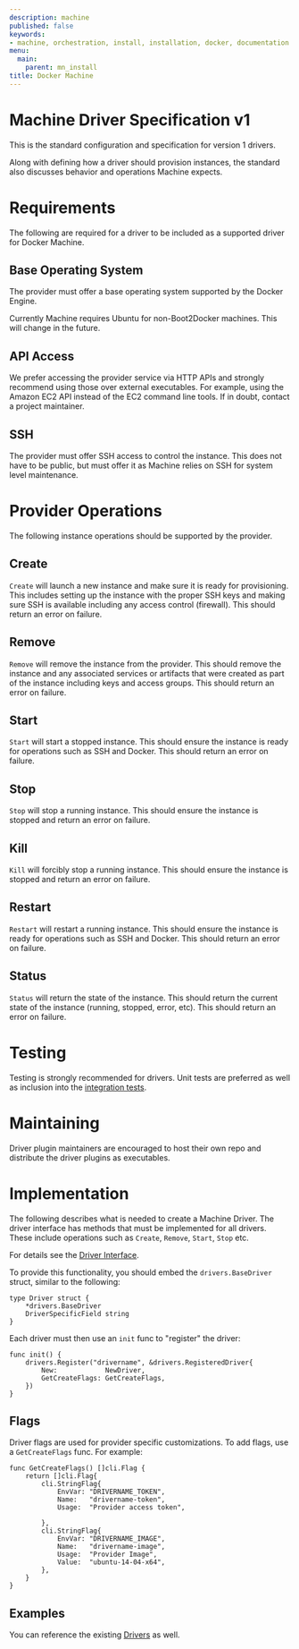 ```yaml
---
description: machine
published: false
keywords:
- machine, orchestration, install, installation, docker, documentation
menu:
  main:
    parent: mn_install
title: Docker Machine
---
```


# Machine Driver Specification v1

This is the standard configuration and specification for version 1 drivers.

Along with defining how a driver should provision instances, the standard
also discusses behavior and operations Machine expects.

# Requirements

The following are required for a driver to be included as a supported driver
for Docker Machine.

## Base Operating System

The provider must offer a base operating system supported by the Docker Engine.

Currently Machine requires Ubuntu for non-Boot2Docker machines.  This will
change in the future.

## API Access

We prefer accessing the provider service via HTTP APIs and strongly recommend
using those over external executables.  For example, using the Amazon EC2 API
instead of the EC2 command line tools.  If in doubt, contact a project
maintainer.

## SSH

The provider must offer SSH access to control the instance.  This does not
have to be public, but must offer it as Machine relies on SSH for system
level maintenance.

# Provider Operations

The following instance operations should be supported by the provider.

## Create

`Create` will launch a new instance and make sure it is ready for provisioning.
This includes setting up the instance with the proper SSH keys and making
sure SSH is available including any access control (firewall).  This should
return an error on failure.

## Remove

`Remove` will remove the instance from the provider.  This should remove the
instance and any associated services or artifacts that were created as part
of the instance including keys and access groups.  This should return an
error on failure.

## Start

`Start` will start a stopped instance.  This should ensure the instance is
ready for operations such as SSH and Docker.  This should return an error on
failure.

## Stop

`Stop` will stop a running instance.  This should ensure the instance is
stopped and return an error on failure.

## Kill

`Kill` will forcibly stop a running instance.  This should ensure the instance
is stopped and return an error on failure.

## Restart

`Restart` will restart a running instance.  This should ensure the instance
is ready for operations such as SSH and Docker.  This should return an error
on failure.

## Status

`Status` will return the state of the instance.  This should return the
current state of the instance (running, stopped, error, etc).  This should
return an error on failure.

# Testing

Testing is strongly recommended for drivers.  Unit tests are preferred as well
as inclusion into the [integration tests](https://github.com/docker/machine#integration-tests).

# Maintaining

Driver plugin maintainers are encouraged to host their own repo and distribute
the driver plugins as executables.

# Implementation

The following describes what is needed to create a Machine Driver.  The driver
interface has methods that must be implemented for all drivers.  These include
operations such as `Create`, `Remove`, `Start`, `Stop` etc.

For details see the [Driver Interface](https://github.com/docker/machine/blob/master/drivers/drivers.go#L24).

To provide this functionality, you should embed the `drivers.BaseDriver` struct, similar to the following:

    type Driver struct {
        *drivers.BaseDriver
        DriverSpecificField string
    }

Each driver must then use an `init` func to "register" the driver:

    func init() {
        drivers.Register("drivername", &drivers.RegisteredDriver{
            New:            NewDriver,
            GetCreateFlags: GetCreateFlags,
        })
    }

## Flags

Driver flags are used for provider specific customizations.  To add flags, use
a `GetCreateFlags` func.  For example:

    func GetCreateFlags() []cli.Flag {
        return []cli.Flag{
            cli.StringFlag{
                EnvVar: "DRIVERNAME_TOKEN",
                Name:   "drivername-token",
                Usage:  "Provider access token",

            },
            cli.StringFlag{
                EnvVar: "DRIVERNAME_IMAGE",
                Name:   "drivername-image",
                Usage:  "Provider Image",
                Value:  "ubuntu-14-04-x64",
            },
        }
    }

## Examples

You can reference the existing [Drivers](https://github.com/docker/machine/tree/master/drivers)
as well.
